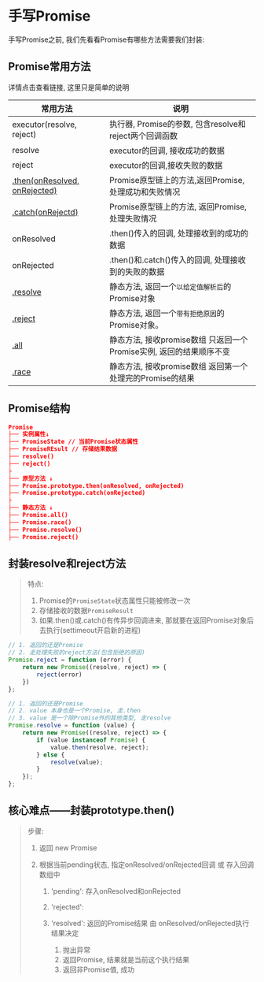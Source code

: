 # 手写Promise

手写Promise之前, 我们先看看Promise有哪些方法需要我们封装:

## Promise常用方法

详情点击查看链接, 这里只是简单的说明

| 常用方法                                                     | 说明                                                         |
| ------------------------------------------------------------ | ------------------------------------------------------------ |
| executor(resolve, reject)                                    | 执行器, Promise的参数, 包含resolve和reject两个回调函数       |
| resolve                                                      | executor的回调, 接收成功的数据                               |
| reject                                                       | executor的回调,接收失败的数据                                |
| [.then(onResolved, onRejected)](https://developer.mozilla.org/zh-CN/docs/Web/JavaScript/Reference/Global_Objects/Promise/then) | Promise原型链上的方法,返回Promise, 处理成功和失败情况        |
| [.catch(onRejectd)](https://developer.mozilla.org/zh-CN/docs/Web/JavaScript/Reference/Global_Objects/Promise/catch) | Promise原型链上的方法, 返回Promise, 处理失败情况             |
| onResolved                                                   | .then()传入的回调, 处理接收到的成功的数据                    |
| onRejected                                                   | .then()和.catch()传入的回调, 处理接收到的失败的数据          |
| [.resolve](https://developer.mozilla.org/zh-CN/docs/Web/JavaScript/Reference/Global_Objects/Promise/resolve) | 静态方法, 返回一个`以给定值解析后`的Promise对象              |
| [.reject](https://developer.mozilla.org/zh-CN/docs/Web/JavaScript/Reference/Global_Objects/Promise/reject) | 静态方法, 返回一个`带有拒绝原因`的Promise对象。              |
| [.all](https://developer.mozilla.org/zh-CN/docs/Web/JavaScript/Reference/Global_Objects/Promise/all) | 静态方法, 接收promise数组 只返回一个Promise实例, 返回的结果顺序不变 |
| [.race](https://developer.mozilla.org/zh-CN/docs/Web/JavaScript/Reference/Global_Objects/Promise/race) | 静态方法, 接收promise数组 返回第一个处理完的Promise的结果    |

## Promise结构

```json
Promise
├── 实例属性↓
├── PromiseState // 当前Promise状态属性
├── PromiseREsult // 存储结果数据
├── resolve()
├── reject()
├
├── 原型方法 ↓
├── Promise.prototype.then(onResolved, onRejected)
├── Promise.prototype.catch(onRejected)
├
├── 静态方法 ↓
├── Promise.all()
├── Promise.race()
├── Promise.resolve()
├── Promise.reject()
```



## 封装resolve和reject方法

>特点:
>
>1. Promise的`PromiseState`状态属性只能被修改一次
>2. 存储接收的数据`PromiseResult`
>3. 如果.then()或.catch()有传异步回调进来, 那就要在返回Promise对象后去执行(settimeout开启新的进程)

```js
// 1. 返回的还是Promise
// 2. 走处理失败的reject方法(包含拒绝的原因)
Promise.reject = function (error) {
    return new Promise((resolve, reject) => {
        reject(error)
    })
};

// 1. 返回的还是Promise
// 2. value 本身也是一个Promise, 走.then
// 3. value 是一个除Promise外的其他类型, 走resolve
Promise.resolve = function (value) {
    return new Promise((resolve, reject) => {
        if (value instanceof Promise) {
            value.then(resolve, reject);
        } else {
            resolve(value);
        }
    });
};
```



## 核心难点——封装prototype.then()

> 步骤:
>
> 1. 返回 new Promise
>
> 2. 根据当前pending状态, 指定onResolved/onRejected回调 或 存入回调数组中
>
>    1. 'pending':  存入onResolved和onRejected
>
>    2. 'rejected': 
>
>       
>
>    3. 'resolved':  返回的Promise结果 由 onResolved/onRejected执行结果决定
>
>       1. 抛出异常
>       2. 返回Promise, 结果就是当前这个执行结果
>       3. 返回非Promise值, 成功
